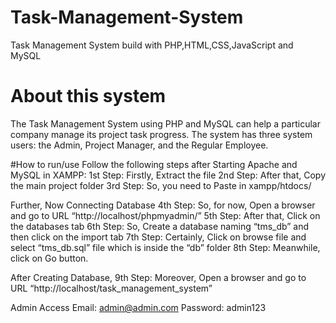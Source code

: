 # Task-Management-System
Task Management System build with PHP,HTML,CSS,JavaScript and MySQL
# About this system
The Task Management System using PHP and MySQL can help a particular company manage its project task progress. 
The system has three system users: the Admin, Project Manager, and the Regular Employee.

#How to run/use
Follow the following steps after Starting Apache and MySQL in XAMPP:
1st Step: Firstly, Extract the file
2nd Step: After that, Copy the main project folder
3rd Step: So, you need to Paste in xampp/htdocs/

Further, Now Connecting Database
4th Step: So, for now, Open a browser and go to URL “http://localhost/phpmyadmin/”
5th Step: After that, Click on the databases tab
6th Step: So, Create a database naming “tms_db” and then click on the import tab
7th Step: Certainly, Click on browse file and select “tms_db.sql” file which is inside the “db” folder
8th Step: Meanwhile, click on Go button.

After Creating Database,
9th Step: Moreover, Open a browser and go to URL “http://localhost/task_management_system”

Admin Access
Email: admin@admin.com
Password: admin123
